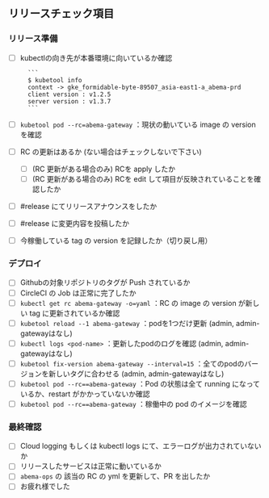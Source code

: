 ## リリースチェック項目

### リリース準備

- [ ] kubectlの向き先が本番環境に向いているか確認

        ```
        $ kubetool info
        context -> gke_formidable-byte-89507_asia-east1-a_abema-prd
        client version : v1.2.5
        server version : v1.3.7
        ```

- [ ] `kubetool pod --rc=abema-gateway` ：現状の動いている image の version を確認
- [ ] RC の更新はあるか (ない場合はチェックしないで下さい)
    - [ ] (RC 更新がある場合のみ) RCを apply したか
    - [ ] (RC 更新がある場合のみ) RCを edit して項目が反映されていることを確認したか
- [ ] #release にてリリースアナウンスをしたか
- [ ] #release に変更内容を投稿したか
- [ ] 今稼働している tag の version を記録したか（切り戻し用）

### デプロイ

- [ ] Githubの対象リポジトリのタグが Push されているか
- [ ] CircleCI の Job は正常に完了したか
- [ ] `kubectl get rc abema-gateway -o=yaml` ：RC の image の version が新しい tag に更新されているか確認
- [ ] `kubetool reload --1 abema-gateway` ：podを1つだけ更新 (admin, admin-gatewayはなし)
- [ ] `kubectl logs <pod-name>` ：更新したpodのログを確認 (admin, admin-gatewayはなし)
- [ ] `kubetool fix-version abema-gateway --interval=15` ：全てのpodのバージョンを新しいタグに合わせる (admin, admin-gatewayはなし)
- [ ] `kubetool pod --rc==abema-gateway` ：Pod の状態は全て running になっているか、restart がかかっていないか確認
- [ ] `kubetool pod --rc==abema-gateway` ：稼働中の pod のイメージを確認

### 最終確認

- [ ] Cloud logging もしくは kubectl logs にて、エラーログが出力されていないか
- [ ] リリースしたサービスは正常に動いているか
- [ ] `abema-ops` の 該当の RC の yml を更新して、PR を出したか
- [ ]  お疲れ様でした
